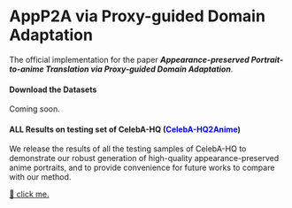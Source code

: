 # AppP2A via Proxy-guided Domain Adaptation
The official implementation for the paper ***Appearance-preserved Portrait-to-anime Translation via Proxy-guided Domain Adaptation***.

#### Download the Datasets

Coming soon.

#### ALL Results on testing set of CelebA-HQ (<font color="blue">CelebA-HQ2Anime</font>)

We release the results of all the testing samples of CelebA-HQ to demonstrate our robust generation of high-quality appearance-preserved anime portraits, and to provide convenience for future works to compare with our method.

[🔗 click me.](https://drive.google.com/drive/folders/1iDL33GJ4LDxJfCDB8-2bN6KFH5n60u-N?usp=sharing)



